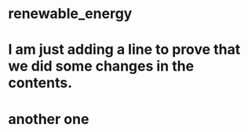 # renewable_energy
# I am just adding a line to prove that we did some changes in the contents.
# another one
